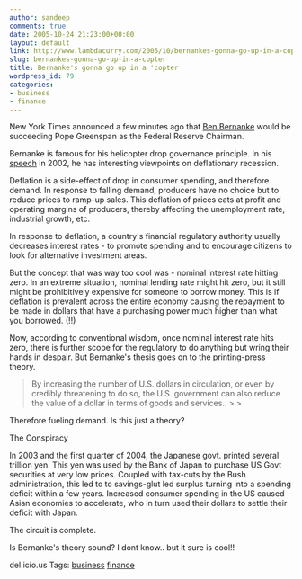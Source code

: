 ```yaml
---
author: sandeep
comments: true
date: 2005-10-24 21:23:00+00:00
layout: default
link: http://www.lambdacurry.com/2005/10/bernankes-gonna-go-up-in-a-copter/
slug: bernankes-gonna-go-up-in-a-copter
title: Bernanke's gonna go up in a 'copter
wordpress_id: 79
categories:
- business
- finance
---
```


New York Times announced a few minutes ago that [Ben Bernanke](http://www.federalreserve.gov/bios/bernanke.htm) would be succeeding Pope Greenspan as the Federal Reserve Chairman.  

Bernanke is famous for his helicopter drop governance principle. In his [speech](http://www.federalreserve.gov/boarddocs/speeches/2002/20021121/default.htm) in 2002, he has interesting viewpoints on deflationary recession.  

Deflation is a side-effect of drop in consumer spending, and therefore demand. In response to falling demand, producers have no choice but to reduce prices to ramp-up sales. This deflation of prices eats at profit and operating margins of producers, thereby affecting the unemployment rate, industrial growth, etc.  

In response to deflation, a country's financial regulatory authority usually decreases interest rates - to promote spending and to encourage citizens to look for alternative investment areas.




But the concept that was way too cool was - nominal interest rate hitting zero. In an extreme situation, nominal lending rate might hit zero, but it still might be prohibitively expensive for someone to borrow money. This is if deflation is prevalent across the entire economy causing the repayment to be made in dollars that have a purchasing power much higher than what you borrowed. (!!)  

Now, according to conventional wisdom, once nominal interest rate hits zero, there is further scope for the regulatory to do anything but wring their hands in despair. But Bernanke's thesis goes on to the printing-press theory.




<blockquote>By increasing the number of U.S. dollars in circulation, or even by credibly threatening to do so, the U.S. government can also reduce the value of a dollar in terms of goods and services..
> 
> </blockquote>




Therefore fueling demand. Is this just a theory?  

The Conspiracy  

In 2003 and the first quarter of 2004, the Japanese govt. printed several trillion yen. This yen was used by the Bank of Japan to purchase US Govt securities at very low prices. Coupled with tax-cuts by the Bush administration, this led to to savings-glut led surplus turning into a spending deficit within a few years. Increased consumer spending in the US caused Asian economies to accelerate, who in turn used their dollars to settle their deficit with Japan.  

The circuit is complete.  

Is Bernanke's theory sound? I dont know.. but it sure is cool!!




del.icio.us Tags: [business](http://del.icio.us/sss8ue/business) [finance](http://del.icio.us/sss8ue/finance)



